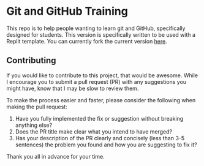 # Git and GitHub Training

This repo is to help people wanting to learn git and GitHub, specifically designed for students. This version is specifically written to be used with a Replit template. You can currently fork the current version [here]().

## Contributing
If you would like to contribute to this project, that would be awesome. While I encourage you to submit a pull request (PR) with any suggestions you might have, know that I may be slow to review them.

To make the process easier and faster, please consider the following when making the pull request:

1. Have you fully implemented the fix or suggestion without breaking anything else?
2. Does the PR title make clear what you intend to have merged?
3. Has your description of the PR clearly and concisely (less than 3-5 sentences) the problem you found and how you are suggesting to fix it?

Thank you all in advance for your time.
